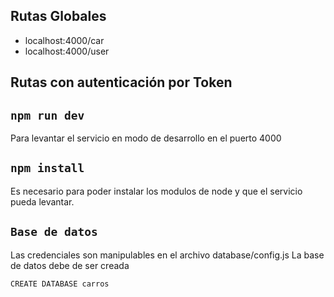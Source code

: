 
## Rutas Globales

- localhost:4000/car
- localhost:4000/user

## Rutas con autenticación por Token


## `npm run dev`
Para levantar el servicio en modo de desarrollo en el puerto 4000

## `npm install`
Es necesario para poder instalar los modulos de node y que el servicio pueda levantar.

## `Base de datos`
Las credenciales son manipulables en el archivo database/config.js
La base de datos debe de ser creada
```
CREATE DATABASE carros
```


